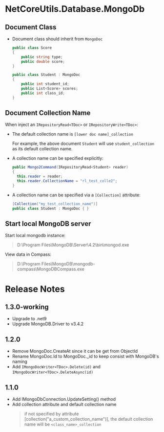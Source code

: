 ﻿# NetCoreUtils.Database.MongoDb

## Document Class

- Document class should inherit from `MongoDoc`

  ``` csharp
  public class Score
  {
      public string type;
      public double score;
  }

  public class Student : MongoDoc
  {
      public int student_id;
      public List<Score> scores;
      public int class_id;
  }
  ```

## Document Collection Name

When inject an `IRepositoryRead<TDoc>` or `IRepositoryWrite<TDoc>`:

- The default collection name is `[lower doc name]_collection`

  For example, the above document `Student` will use `student_collection` as its default
  collection name.

- A collection name can be specified explicitly:

  ``` csharp
  public Mongo2Command(IRepositoryRead<Student> reader)
  {
    this.reader = reader;
    this.reader.CollectionName = "rl_test_colle2";
  }
  ```

- A collection name can be specified via a `[Collection]` attribute:
  
  ``` csharp
  [Collection("my_test_collection_name")]
  public class Student : MongoDoc { }
  ```

## Start local MongoDB server

Start local mongodb instance:
> D:\Program Files\MongoDB\Server\4.2\bin\mongod.exe

View data in Compass:
> D:\Program Files\MongoDB\mongodb-compass\MongoDBCompass.exe

# Release Notes

## 1.3.0-working

- Upgrade to .net9
- Upgrade MongoDB.Driver to v3.4.2

## 1.2.0

- Remove MongoDoc.CreateAt since it can be get from ObjectId
- Rename MongoDoc.Id to MongoDoc._id to keep consist with MongoDB's naming
- Add `IMongoDocWriter<TDoc>.Delete(id)` and `IMongoDocWriter<TDoc>.DeleteAsync(id)`

## 1.1.0

- Add IMongoDbConnection.UpdateSetting() method
- Add collection attribute and default collection name
  > if not specified by attribute [collection("a_custom_collection_name")], the default collection name will be `<class_name>_collection`
